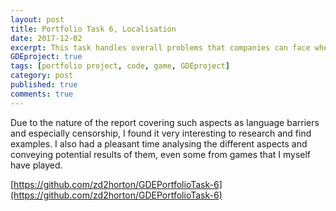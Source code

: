 ```yaml
---
layout: post
title: Portfolio Task 6, Localisation
date: 2017-12-02
excerpt: This task handles overall problems that companies can face when localising their games.
GDEproject: true
tags: [portfolio project, code, game, GDEproject]
category: post
published: true
comments: true
---
```

Due to the nature of the report covering such aspects as language barriers and especially censorship, I found it very interesting to research and find examples. I also had a pleasant time analysing the different aspects and conveying potential results of them, even some from games that I myself have played.

[https://github.com/zd2horton/GDEPortfolioTask-6](https://github.com/zd2horton/GDEPortfolioTask-6)
